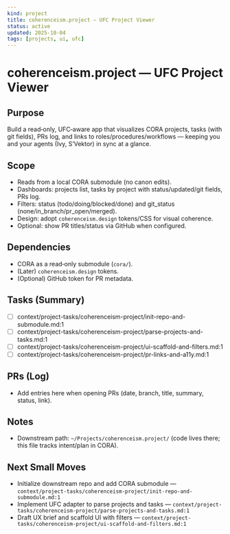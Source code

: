 ```yaml
---
kind: project
title: coherenceism.project — UFC Project Viewer
status: active
updated: 2025-10-04
tags: [projects, ui, ufc]
---
```


# coherenceism.project — UFC Project Viewer

## Purpose
Build a read‑only, UFC‑aware app that visualizes CORA projects, tasks (with git fields), PRs log, and links to roles/procedures/workflows — keeping you and your agents (Ivy, S’Vektor) in sync at a glance.

## Scope
- Reads from a local CORA submodule (no canon edits).
- Dashboards: projects list, tasks by project with status/updated/git fields, PRs log.
- Filters: status (todo/doing/blocked/done) and git_status (none/in_branch/pr_open/merged).
- Design: adopt `coherenceism.design` tokens/CSS for visual coherence.
- Optional: show PR titles/status via GitHub when configured.

## Dependencies
- CORA as a read‑only submodule (`cora/`).
- (Later) `coherenceism.design` tokens.
- (Optional) GitHub token for PR metadata.

## Tasks (Summary)
- [ ] context/project-tasks/coherenceism-project/init-repo-and-submodule.md:1
- [ ] context/project-tasks/coherenceism-project/parse-projects-and-tasks.md:1
- [ ] context/project-tasks/coherenceism-project/ui-scaffold-and-filters.md:1
- [ ] context/project-tasks/coherenceism-project/pr-links-and-a11y.md:1

## PRs (Log)
- Add entries here when opening PRs (date, branch, title, summary, status, link).

## Notes
- Downstream path: `~/Projects/coherenceism.project/` (code lives there; this file tracks intent/plan in CORA).

## Next Small Moves
- Initialize downstream repo and add CORA submodule — `context/project-tasks/coherenceism-project/init-repo-and-submodule.md:1`
- Implement UFC adapter to parse projects and tasks — `context/project-tasks/coherenceism-project/parse-projects-and-tasks.md:1`
- Draft UX brief and scaffold UI with filters — `context/project-tasks/coherenceism-project/ui-scaffold-and-filters.md:1`
